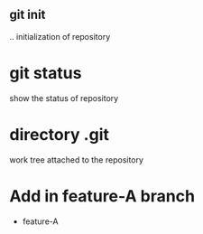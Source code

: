 ## git init	
.. initialization of repository

# git status
show the status of repository

# directory .git
work tree attached to the repository

# Add in feature-A branch
- feature-A


